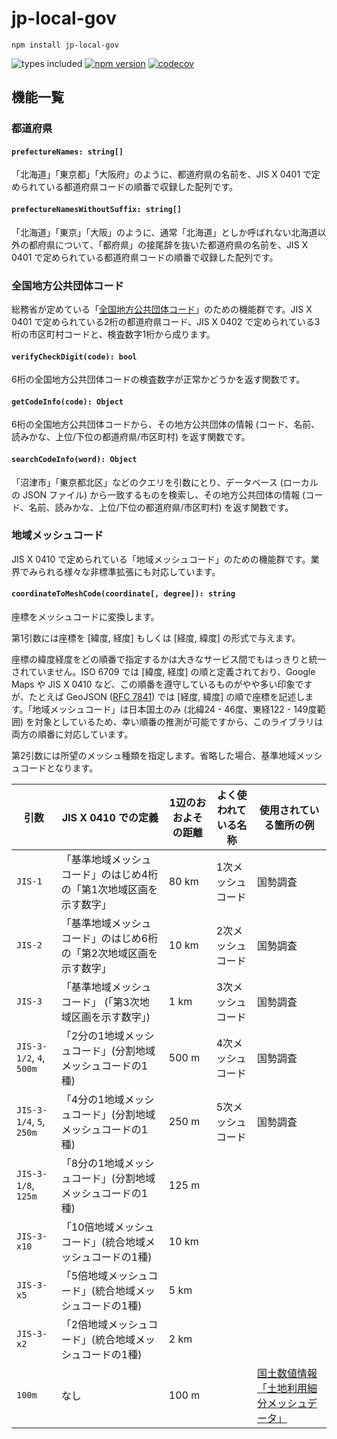 # jp-local-gov

`npm install jp-local-gov`

![types included](https://badgen.net/npm/types/tslib)
[![npm version](https://badge.fury.io/js/jp-local-gov.svg)](https://badge.fury.io/js/jp-local-gov)
[![codecov](https://codecov.io/gh/hideo54/jp-local-gov/branch/main/graph/badge.svg?token=7oTGboRMqc)](https://codecov.io/gh/hideo54/jp-local-gov)


## 機能一覧

### 都道府県

#### `prefectureNames: string[]`

「北海道」「東京都」「大阪府」のように、都道府県の名前を、JIS X 0401 で定められている都道府県コードの順番で収録した配列です。

#### `prefectureNamesWithoutSuffix: string[]`

「北海道」「東京」「大阪」のように、通常「北海道」としか呼ばれない北海道以外の都府県について、「都府県」の接尾辞を抜いた都道府県の名前を、JIS X 0401 で定められている都道府県コードの順番で収録した配列です。

### 全国地方公共団体コード

総務省が定めている「[全国地方公共団体コード](https://www.soumu.go.jp/denshijiti/code.html)」のための機能群です。JIS X 0401 で定められている2桁の都道府県コード、JIS X 0402 で定められている3桁の市区町村コードと、検査数字1桁から成ります。

#### `verifyCheckDigit(code): bool`

6桁の全国地方公共団体コードの検査数字が正常かどうかを返す関数です。

#### `getCodeInfo(code): Object`

6桁の全国地方公共団体コードから、その地方公共団体の情報 (コード、名前、読みかな、上位/下位の都道府県/市区町村) を返す関数です。

#### `searchCodeInfo(word): Object`

「沼津市」「東京都北区」などのクエリを引数にとり、データベース (ローカルの JSON ファイル) から一致するものを検索し、その地方公共団体の情報 (コード、名前、読みかな、上位/下位の都道府県/市区町村) を返す関数です。

### 地域メッシュコード

JIS X 0410 で定められている「地域メッシュコード」のための機能群です。業界でみられる様々な非標準拡張にも対応しています。

#### `coordinateToMeshCode(coordinate[, degree]): string`

座標をメッシュコードに変換します。

第1引数には座標を [緯度, 経度] もしくは [経度, 緯度] の形式で与えます。

座標の緯度経度をどの順番で指定するかは大きなサービス間でもはっきりと統一されていません。ISO 6709 では [緯度, 経度] の順と定義されており、Google Maps や JIS X 0410 など、この順番を遵守しているものがやや多い印象ですが、たとえば GeoJSON ([RFC 7841](https://datatracker.ietf.org/doc/html/rfc7946)) では [経度, 緯度] の順で座標を記述します。「地域メッシュコード」は日本国土のみ (北緯24 - 46度、東経122 - 149度範囲) を対象としているため、幸い順番の推測が可能ですから、このライブラリは両方の順番に対応しています。

第2引数には所望のメッシュ種類を指定します。省略した場合、基準地域メッシュコードとなります。

| 引数 | JIS X 0410 での定義 | 1辺のおおよその距離 | よく使われている名称 | 使用されている箇所の例 |
| --- | --- | --- | --- | --- |
| `JIS-1` | 「基準地域メッシュコード」のはじめ4桁の「第1次地域区画を示す数字」 | 80 km | 1次メッシュコード | 国勢調査 |
| `JIS-2` | 「基準地域メッシュコード」のはじめ6桁の「第2次地域区画を示す数字」 | 10 km | 2次メッシュコード | 国勢調査 |
| `JIS-3` | 「基準地域メッシュコード」 (「第3次地域区画を示す数字」) | 1 km | 3次メッシュコード | 国勢調査 |
| `JIS-3-1/2`, `4`, `500m` | 「2分の1地域メッシュコード」(分割地域メッシュコードの1種) | 500 m | 4次メッシュコード | 国勢調査 |
| `JIS-3-1/4`, `5`, `250m` | 「4分の1地域メッシュコード」(分割地域メッシュコードの1種) | 250 m | 5次メッシュコード | 国勢調査 |
| `JIS-3-1/8`, `125m` | 「8分の1地域メッシュコード」(分割地域メッシュコードの1種) | 125 m | | |
| `JIS-3-x10` | 「10倍地域メッシュコード」(統合地域メッシュコードの1種) | 10 km | | |
| `JIS-3-x5` | 「5倍地域メッシュコード」(統合地域メッシュコードの1種) | 5 km | | |
| `JIS-3-x2` | 「2倍地域メッシュコード」(統合地域メッシュコードの1種) | 2 km | | |
| `100m` | なし | 100 m | | [国土数値情報「土地利用細分メッシュデータ」](https://nlftp.mlit.go.jp/ksj/gml/datalist/KsjTmplt-L03-b.html) |
